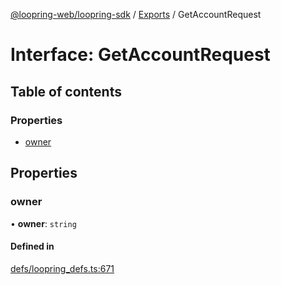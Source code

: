 [@loopring-web/loopring-sdk](../README.md) / [Exports](../modules.md) / GetAccountRequest

# Interface: GetAccountRequest

## Table of contents

### Properties

- [owner](GetAccountRequest.md#owner)

## Properties

### owner

• **owner**: `string`

#### Defined in

[defs/loopring_defs.ts:671](https://github.com/Loopring/loopring_sdk/blob/077bca2/src/defs/loopring_defs.ts#L671)
